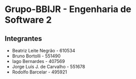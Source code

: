 # Grupo-BBIJR - Engenharia de Software 2

## Integrantes

* Beatriz Leite Negrão - 610534
* Bruno Bortolli - 551490
* Iago Bernardes - 407569
* Jorge Luís J. de Carvalho - 551678
* Rodolfo Barcelar - 495921

